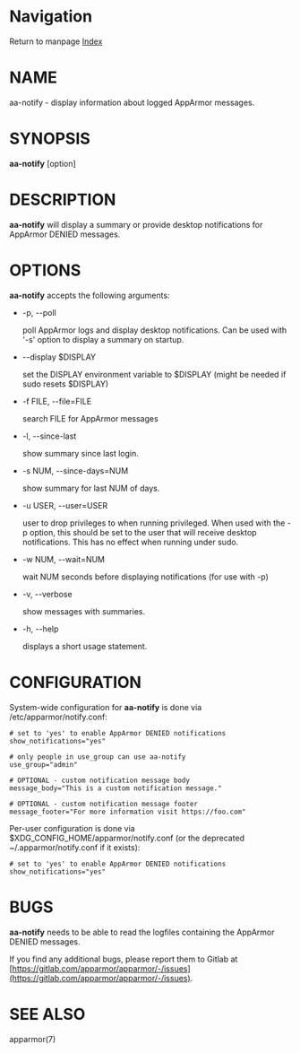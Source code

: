 # Navigation
Return to manpage [Index](ManPages)


# NAME

aa-notify - display information about logged AppArmor messages.

# SYNOPSIS

**aa-notify** \[option\]

# DESCRIPTION

**aa-notify** will display a summary or provide desktop notifications
for AppArmor DENIED messages.

# OPTIONS

**aa-notify** accepts the following arguments:

- -p, --poll

    poll AppArmor logs and display desktop notifications. Can be used with '-s'
    option to display a summary on startup.

- --display $DISPLAY

    set the DISPLAY environment variable to $DISPLAY
    (might be needed if sudo resets $DISPLAY)

- -f FILE, --file=FILE

    search FILE for AppArmor messages

- -l, --since-last

    show summary since last login.

- -s NUM, --since-days=NUM

    show summary for last NUM of days.

- -u USER, --user=USER

    user to drop privileges to when running privileged. When used with the -p
    option, this should be set to the user that will receive desktop notifications.
    This has no effect when running under sudo.

- -w NUM, --wait=NUM

    wait NUM seconds before displaying notifications (for use with -p)

- -v, --verbose

    show messages with summaries.

- -h, --help

    displays a short usage statement.

# CONFIGURATION

System-wide configuration for **aa-notify** is done via
/etc/apparmor/notify.conf:

    # set to 'yes' to enable AppArmor DENIED notifications
    show_notifications="yes"

    # only people in use_group can use aa-notify
    use_group="admin"

    # OPTIONAL - custom notification message body
    message_body="This is a custom notification message."

    # OPTIONAL - custom notification message footer
    message_footer="For more information visit https://foo.com"

Per-user configuration is done via $XDG\_CONFIG\_HOME/apparmor/notify.conf (or
the deprecated ~/.apparmor/notify.conf if it exists):

    # set to 'yes' to enable AppArmor DENIED notifications
    show_notifications="yes"

# BUGS

**aa-notify** needs to be able to read the logfiles containing the
AppArmor DENIED messages.

If you find any additional bugs, please report them to Gitlab at
[https://gitlab.com/apparmor/apparmor/-/issues](https://gitlab.com/apparmor/apparmor/-/issues).

# SEE ALSO

apparmor(7)
